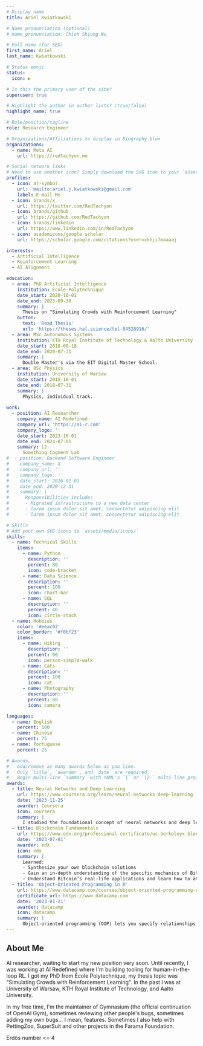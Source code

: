 ```yaml
---
# Display name
title: Ariel Kwiatkowski

# Name pronunciation (optional)
# name_pronunciation: Chien Shiung Wu

# Full name (for SEO)
first_name: Ariel
last_name: Kwiatkowski

# Status emoji
status:
  icon: ▶️

# Is this the primary user of the site?
superuser: true

# Highlight the author in author lists? (true/false)
highlight_name: true

# Role/position/tagline
role: Research Engineer

# Organizations/Affiliations to display in Biography blox
organizations:
  - name: Meta AI
    url: https://redtachyon.me

# Social network links
# Need to use another icon? Simply download the SVG icon to your `assets/media/icons/` folder.
profiles:
  - icon: at-symbol
    url: 'mailto:ariel.j.kwiatkowski@gmail.com'
    label: E-mail Me
  - icon: brands/x
    url: https://twitter.com/RedTachyon
  - icon: brands/github
    url: https://github.com/RedTachyon
  - icon: brands/linkedin
    url: https://www.linkedin.com/in/RedTachyon
  - icon: academicons/google-scholar
    url: https://scholar.google.com/citations?user=xkhji7maaaaj

interests:
  - Artificial Intelligence
  - Reinforcement Learning
  - AI Alignment

education:
  - area: PhD Artificial Intelligence
    institution: École Polytechnique
    date_start: 2020-10-01
    date_end: 2023-09-30
    summary: |
      Thesis on "Simulating Crowds with Reinforcement Learning"
    button:
      text: 'Read Thesis'
      url: 'https://theses.hal.science/tel-04528916/'
  - area: MSc Autonomous Systems
    institution: KTH Royal Institute of Technology & Aalto University
    date_start: 2018-08-18
    date_end: 2020-07-31
    summary: |
      Double Master's via the EIT Digital Master School.
  - area: BSc Physics
    institution: University of Warsaw
    date_start: 2015-10-01
    date_end: 2018-07-31
    summary: |
      Physics, individual track.
      
work:
  - position: AI Researcher
    company_name: AI Redefined
    company_url: 'https://ai-r.com'
    company_logo: ''
    date_start: 2023-10-01
    date_end: 2024-07-01
    summary: |2-
      Something Cogment Lab
#  - position: Backend Software Engineer
#    company_name: X
#    company_url: ''
#    company_logo: ''
#    date_start: 2016-01-01
#    date_end: 2020-12-31
#    summary: |
#      Responsibilities include:
#      - Migrated infrastructure to a new data center
#      - lorem ipsum dolor sit amet, consectetur adipiscing elit
#      - lorem ipsum dolor sit amet, consectetur adipiscing elit

# Skills
# Add your own SVG icons to `assets/media/icons/`
skills:
  - name: Technical Skills
    items:
      - name: Python
        description: ''
        percent: 80
        icon: code-bracket
      - name: Data Science
        description: ''
        percent: 100
        icon: chart-bar
      - name: SQL
        description: ''
        percent: 40
        icon: circle-stack
  - name: Hobbies
    color: '#eeac02'
    color_border: '#f0bf23'
    items:
      - name: Hiking
        description: ''
        percent: 60
        icon: person-simple-walk
      - name: Cats
        description: ''
        percent: 100
        icon: cat
      - name: Photography
        description: ''
        percent: 80
        icon: camera

languages:
  - name: English
    percent: 100
  - name: Chinese
    percent: 75
  - name: Portuguese
    percent: 25

# Awards.
#   Add/remove as many awards below as you like.
#   Only `title`, `awarder`, and `date` are required.
#   Begin multi-line `summary` with YAML's `|` or `|2-` multi-line prefix and indent 2 spaces below.
awards:
  - title: Neural Networks and Deep Learning
    url: https://www.coursera.org/learn/neural-networks-deep-learning
    date: '2023-11-25'
    awarder: Coursera
    icon: coursera
    summary: |
      I studied the foundational concept of neural networks and deep learning. By the end, I was familiar with the significant technological trends driving the rise of deep learning; build, train, and apply fully connected deep neural networks; implement efficient (vectorized) neural networks; identify key parameters in a neural network’s architecture; and apply deep learning to your own applications.
  - title: Blockchain Fundamentals
    url: https://www.edx.org/professional-certificate/uc-berkeleyx-blockchain-fundamentals
    date: '2023-07-01'
    awarder: edX
    icon: edx
    summary: |
      Learned:
      - Synthesize your own blockchain solutions
      - Gain an in-depth understanding of the specific mechanics of Bitcoin
      - Understand Bitcoin’s real-life applications and learn how to attack and destroy Bitcoin, Ethereum, smart contracts and Dapps, and alternatives to Bitcoin’s Proof-of-Work consensus algorithm
  - title: 'Object-Oriented Programming in R'
    url: https://www.datacamp.com/courses/object-oriented-programming-with-s3-and-r6-in-r
    certificate_url: https://www.datacamp.com
    date: '2023-01-21'
    awarder: datacamp
    icon: datacamp
    summary: |
      Object-oriented programming (OOP) lets you specify relationships between functions and the objects that they can act on, helping you manage complexity in your code. This is an intermediate level course, providing an introduction to OOP, using the S3 and R6 systems. S3 is a great day-to-day R programming tool that simplifies some of the functions that you write. R6 is especially useful for industry-specific analyses, working with web APIs, and building GUIs.
---
```


## About Me

AI researcher, waiting to start my new position very soon.
Until recently, I was working at AI Redefined where I'm building tooling for human-in-the-loop RL. 
I got my PhD from École Polytechnique, my thesis topic was "Simulating Crowds with Reinforcement Learning". In the past I was at University of Warsaw, KTH Royal Institute of Technology, and Aalto University.

In my free time, I'm the maintainer of Gymnasium (the official continuation of OpenAI Gym), sometimes reviewing other people's bugs, sometimes adding my own bugs... I mean, features. Sometimes I also help with PettingZoo, SuperSuit and other projects in the Farama Foundation.

Erdős number <= 4
